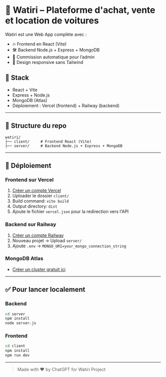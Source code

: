 
# 🚗 Watiri – Plateforme d'achat, vente et location de voitures

Watiri est une Web App complète avec :
- 🔥 Frontend en React (Vite)
- 🛠️ Backend Node.js + Express + MongoDB
- 💸 Commission automatique pour l’admin
- 📱 Design responsive sans Tailwind

## 🔧 Stack
- React + Vite
- Express + Node.js
- MongoDB (Atlas)
- Déploiement : Vercel (frontend) + Railway (backend)

---

## 📁 Structure du repo

```
watiri/
├── client/     # Frontend React (Vite)
├── server/     # Backend Node.js + Express + MongoDB
```

---

## 🚀 Déploiement

### Frontend sur Vercel
1. [Créer un compte Vercel](https://vercel.com)
2. Uploader le dossier `client/`
3. Build command: `vite build`
4. Output directory: `dist`
5. Ajoute le fichier `vercel.json` pour la redirection vers l'API

### Backend sur Railway
1. [Créer un compte Railway](https://railway.app)
2. Nouveau projet → Upload `server/`
3. Ajoute `.env` → `MONGO_URI=your_mongo_connection_string`

### MongoDB Atlas
- [Créer un cluster gratuit ici](https://www.mongodb.com/cloud/atlas)

---

## ✅ Pour lancer localement

### Backend
```bash
cd server
npm install
node server.js
```

### Frontend
```bash
cd client
npm install
npm run dev
```

---

> Made with ❤️ by ChatGPT for Watiri Project
